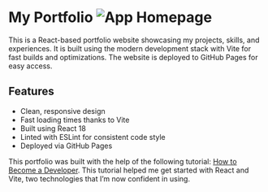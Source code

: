 # My Portfolio ![App Homepage](HomePage.png)

This is a React-based portfolio website showcasing my projects, skills, and experiences. It is built using the modern development stack with Vite for fast builds and optimizations. The website is deployed to GitHub Pages for easy access.

## Features

- Clean, responsive design
- Fast loading times thanks to Vite
- Built using React 18
- Linted with ESLint for consistent code style
- Deployed via GitHub Pages

This portfolio was built with the help of the following tutorial: [How to Become a Developer](https://www.youtube.com/watch?v=ZpIel9cv4Jk&t=7281s). This tutorial helped me get started with React and Vite, two technologies that I’m now confident in using.
